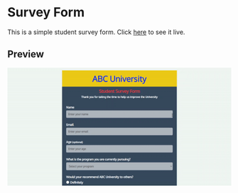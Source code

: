 # Survey Form

This is a simple student survey form. Click [here](https://codepen.io/shashiirk/full/RwapgGP) to see it live.

## Preview

![preview](https://github.com/shashiirk/rwd-projects/blob/master/survey-form/preview/survey-form.gif)
